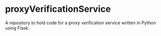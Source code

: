 # proxyVerificationService
A repository to hold code for a proxy verification service written in Python using Flask. 
